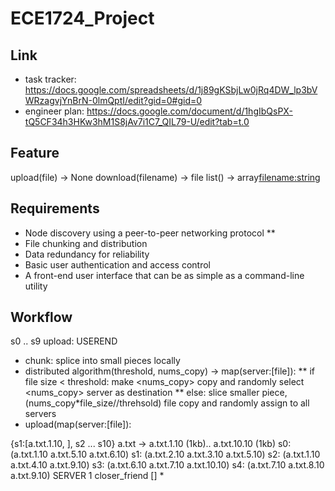 # ECE1724_Project

## Link
* task tracker: https://docs.google.com/spreadsheets/d/1j89gKSbjLw0jRq4DW_lp3bVWRzagvjYnBrN-0lmQptI/edit?gid=0#gid=0
* engineer plan: https://docs.google.com/document/d/1hgIbQsPX-tQ5CF34h3HKw3hM1S8jAv7i1C7_QIL79-U/edit?tab=t.0

## Feature
upload(file) -> None
download(filename) -> file
list() -> array<filename:string>

## Requirements
* Node discovery using a peer-to-peer networking protocol
**  
* File chunking and distribution
* Data redundancy for reliability
* Basic user authentication and access control
* A front-end user interface that can be as simple as a command-line utility


## Workflow
s0 .. s9
upload:
USEREND
* chunk: splice into small pieces locally
* distributed algorithm(threshold, nums_copy) -> map(server:[file]):
** if file size < threshold: make <nums_copy> copy and randomly select <nums_copy> server as destination
** else: slice smaller piece, (nums_copy*file_size//threhsold) file copy and randomly assign to all servers
* upload(map(server:[file]):

{s1:[a.txt.1.10, ], s2 ... s10}
a.txt -> a.txt.1.10 (1kb).. a.txt.10.10 (1kb)
s0: (a.txt.1.10 a.txt.5.10 a.txt.6.10)
s1: (a.txt.2.10 a.txt.3.10 a.txt.5.10)
s2: (a.txt.1.10 a.txt.4.10 a.txt.9.10)
s3: (a.txt.6.10 a.txt.7.10 a.txt.10.10)
s4: (a.txt.7.10 a.txt.8.10 a.txt.9.10)
SERVER 1
closer_friend []
* 
